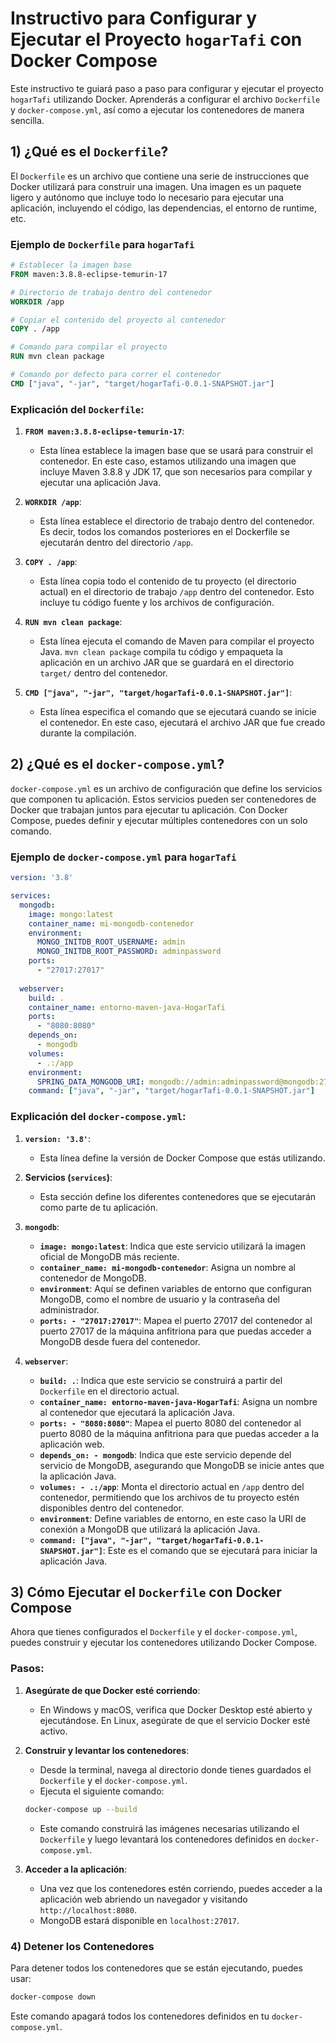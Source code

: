 # Instructivo para Configurar y Ejecutar el Proyecto `hogarTafi` con Docker Compose

Este instructivo te guiará paso a paso para configurar y ejecutar el proyecto `hogarTafi` utilizando Docker. Aprenderás a configurar el archivo `Dockerfile` y `docker-compose.yml`, así como a ejecutar los contenedores de manera sencilla.

## 1) ¿Qué es el `Dockerfile`?

El `Dockerfile` es un archivo que contiene una serie de instrucciones que Docker utilizará para construir una imagen. Una imagen es un paquete ligero y autónomo que incluye todo lo necesario para ejecutar una aplicación, incluyendo el código, las dependencias, el entorno de runtime, etc.

### Ejemplo de `Dockerfile` para `hogarTafi`

```Dockerfile
# Establecer la imagen base
FROM maven:3.8.8-eclipse-temurin-17

# Directorio de trabajo dentro del contenedor
WORKDIR /app

# Copiar el contenido del proyecto al contenedor
COPY . /app

# Comando para compilar el proyecto
RUN mvn clean package

# Comando por defecto para correr el contenedor
CMD ["java", "-jar", "target/hogarTafi-0.0.1-SNAPSHOT.jar"]
```

### Explicación del `Dockerfile`:

1. **`FROM maven:3.8.8-eclipse-temurin-17`**:
   - Esta línea establece la imagen base que se usará para construir el contenedor. En este caso, estamos utilizando una imagen que incluye Maven 3.8.8 y JDK 17, que son necesarios para compilar y ejecutar una aplicación Java.

2. **`WORKDIR /app`**:
   - Esta línea establece el directorio de trabajo dentro del contenedor. Es decir, todos los comandos posteriores en el Dockerfile se ejecutarán dentro del directorio `/app`.

3. **`COPY . /app`**:
   - Esta línea copia todo el contenido de tu proyecto (el directorio actual) en el directorio de trabajo `/app` dentro del contenedor. Esto incluye tu código fuente y los archivos de configuración.

4. **`RUN mvn clean package`**:
   - Esta línea ejecuta el comando de Maven para compilar el proyecto Java. `mvn clean package` compila tu código y empaqueta la aplicación en un archivo JAR que se guardará en el directorio `target/` dentro del contenedor.

5. **`CMD ["java", "-jar", "target/hogarTafi-0.0.1-SNAPSHOT.jar"]`**:
   - Esta línea especifica el comando que se ejecutará cuando se inicie el contenedor. En este caso, ejecutará el archivo JAR que fue creado durante la compilación.

## 2) ¿Qué es el `docker-compose.yml`?

`docker-compose.yml` es un archivo de configuración que define los servicios que componen tu aplicación. Estos servicios pueden ser contenedores de Docker que trabajan juntos para ejecutar tu aplicación. Con Docker Compose, puedes definir y ejecutar múltiples contenedores con un solo comando.

### Ejemplo de `docker-compose.yml` para `hogarTafi`

```yaml
version: '3.8'

services:
  mongodb:
    image: mongo:latest
    container_name: mi-mongodb-contenedor
    environment:
      MONGO_INITDB_ROOT_USERNAME: admin
      MONGO_INITDB_ROOT_PASSWORD: adminpassword
    ports:
      - "27017:27017"
  
  webserver:
    build: .
    container_name: entorno-maven-java-HogarTafi
    ports:
      - "8080:8080"
    depends_on:
      - mongodb
    volumes:
      - .:/app
    environment:
      SPRING_DATA_MONGODB_URI: mongodb://admin:adminpassword@mongodb:27017/hogarTafi
    command: ["java", "-jar", "target/hogarTafi-0.0.1-SNAPSHOT.jar"]
```

### Explicación del `docker-compose.yml`:

1. **`version: '3.8'`**:
   - Esta línea define la versión de Docker Compose que estás utilizando.

2. **Servicios (`services`)**:
   - Esta sección define los diferentes contenedores que se ejecutarán como parte de tu aplicación.

3. **`mongodb`**:
   - **`image: mongo:latest`**: Indica que este servicio utilizará la imagen oficial de MongoDB más reciente.
   - **`container_name: mi-mongodb-contenedor`**: Asigna un nombre al contenedor de MongoDB.
   - **`environment`**: Aquí se definen variables de entorno que configuran MongoDB, como el nombre de usuario y la contraseña del administrador.
   - **`ports: - "27017:27017"`**: Mapea el puerto 27017 del contenedor al puerto 27017 de la máquina anfitriona para que puedas acceder a MongoDB desde fuera del contenedor.

4. **`webserver`**:
   - **`build: .`**: Indica que este servicio se construirá a partir del `Dockerfile` en el directorio actual.
   - **`container_name: entorno-maven-java-HogarTafi`**: Asigna un nombre al contenedor que ejecutará la aplicación Java.
   - **`ports: - "8080:8080"`**: Mapea el puerto 8080 del contenedor al puerto 8080 de la máquina anfitriona para que puedas acceder a la aplicación web.
   - **`depends_on: - mongodb`**: Indica que este servicio depende del servicio de MongoDB, asegurando que MongoDB se inicie antes que la aplicación Java.
   - **`volumes: - .:/app`**: Monta el directorio actual en `/app` dentro del contenedor, permitiendo que los archivos de tu proyecto estén disponibles dentro del contenedor.
   - **`environment`**: Define variables de entorno, en este caso la URI de conexión a MongoDB que utilizará la aplicación Java.
   - **`command: ["java", "-jar", "target/hogarTafi-0.0.1-SNAPSHOT.jar"]`**: Este es el comando que se ejecutará para iniciar la aplicación Java.

## 3) Cómo Ejecutar el `Dockerfile` con Docker Compose

Ahora que tienes configurados el `Dockerfile` y el `docker-compose.yml`, puedes construir y ejecutar los contenedores utilizando Docker Compose.

### Pasos:

1. **Asegúrate de que Docker esté corriendo**:
   - En Windows y macOS, verifica que Docker Desktop esté abierto y ejecutándose. En Linux, asegúrate de que el servicio Docker esté activo.

2. **Construir y levantar los contenedores**:
   - Desde la terminal, navega al directorio donde tienes guardados el `Dockerfile` y el `docker-compose.yml`.
   - Ejecuta el siguiente comando:

   ```bash
   docker-compose up --build
   ```

   - Este comando construirá las imágenes necesarias utilizando el `Dockerfile` y luego levantará los contenedores definidos en `docker-compose.yml`.

3. **Acceder a la aplicación**:
   - Una vez que los contenedores estén corriendo, puedes acceder a la aplicación web abriendo un navegador y visitando `http://localhost:8080`.
   - MongoDB estará disponible en `localhost:27017`.

### 4) Detener los Contenedores

Para detener todos los contenedores que se están ejecutando, puedes usar:

```bash
docker-compose down
```

Este comando apagará todos los contenedores definidos en tu `docker-compose.yml`.
